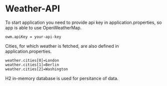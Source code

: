 # Weather-API

To start application you need to provide api key in application.properties, so app is able to use OpenWeatherMap.
```
owm.apiKey = your-api-key
```

Cities, for which weather is fetched, are also defined in application.properties.
```
weather.cities[0]=London
weather.cities[1]=Berlin
weather.cities[2]=Washington
```

H2 in-memory database is used for persitance of data.
